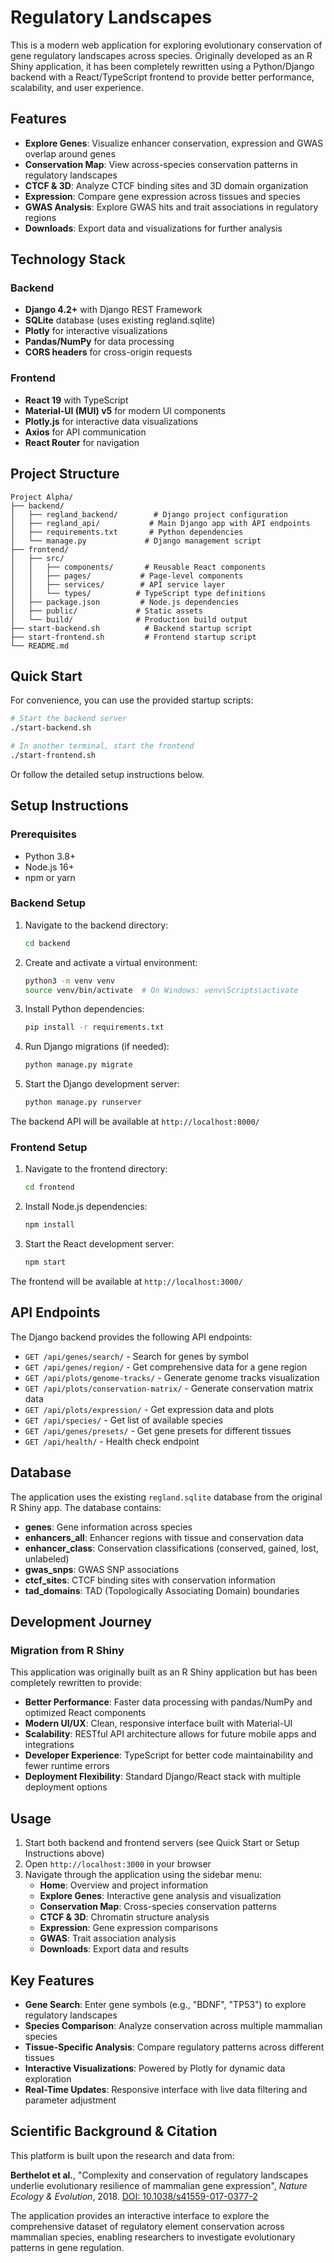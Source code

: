 # Regulatory Landscapes

This is a modern web application for exploring evolutionary conservation of gene regulatory landscapes across species. Originally developed as an R Shiny application, it has been completely rewritten using a Python/Django backend with a React/TypeScript frontend to provide better performance, scalability, and user experience.

## Features

- **Explore Genes**: Visualize enhancer conservation, expression and GWAS overlap around genes
- **Conservation Map**: View across-species conservation patterns in regulatory landscapes  
- **CTCF & 3D**: Analyze CTCF binding sites and 3D domain organization
- **Expression**: Compare gene expression across tissues and species
- **GWAS Analysis**: Explore GWAS hits and trait associations in regulatory regions
- **Downloads**: Export data and visualizations for further analysis

## Technology Stack

### Backend
- **Django 4.2+** with Django REST Framework
- **SQLite** database (uses existing regland.sqlite)
- **Plotly** for interactive visualizations
- **Pandas/NumPy** for data processing
- **CORS headers** for cross-origin requests

### Frontend  
- **React 19** with TypeScript
- **Material-UI (MUI) v5** for modern UI components
- **Plotly.js** for interactive data visualizations
- **Axios** for API communication
- **React Router** for navigation

## Project Structure

```
Project Alpha/
├── backend/
│   ├── regland_backend/        # Django project configuration
│   ├── regland_api/           # Main Django app with API endpoints
│   ├── requirements.txt       # Python dependencies
│   └── manage.py             # Django management script
├── frontend/
│   ├── src/
│   │   ├── components/       # Reusable React components
│   │   ├── pages/           # Page-level components
│   │   ├── services/        # API service layer
│   │   └── types/          # TypeScript type definitions
│   ├── package.json         # Node.js dependencies
│   ├── public/             # Static assets
│   └── build/              # Production build output
├── start-backend.sh          # Backend startup script
├── start-frontend.sh         # Frontend startup script
└── README.md
```

## Quick Start

For convenience, you can use the provided startup scripts:

```bash
# Start the backend server
./start-backend.sh

# In another terminal, start the frontend
./start-frontend.sh
```

Or follow the detailed setup instructions below.

## Setup Instructions

### Prerequisites
- Python 3.8+
- Node.js 16+
- npm or yarn

### Backend Setup

1. Navigate to the backend directory:
   ```bash
   cd backend
   ```

2. Create and activate a virtual environment:
   ```bash
   python3 -m venv venv
   source venv/bin/activate  # On Windows: venv\Scripts\activate
   ```

3. Install Python dependencies:
   ```bash
   pip install -r requirements.txt
   ```

4. Run Django migrations (if needed):
   ```bash
   python manage.py migrate
   ```

5. Start the Django development server:
   ```bash
   python manage.py runserver
   ```

The backend API will be available at `http://localhost:8000/`

### Frontend Setup

1. Navigate to the frontend directory:
   ```bash
   cd frontend
   ```

2. Install Node.js dependencies:
   ```bash
   npm install
   ```

3. Start the React development server:
   ```bash
   npm start
   ```

The frontend will be available at `http://localhost:3000/`

## API Endpoints

The Django backend provides the following API endpoints:

- `GET /api/genes/search/` - Search for genes by symbol
- `GET /api/genes/region/` - Get comprehensive data for a gene region
- `GET /api/plots/genome-tracks/` - Generate genome tracks visualization
- `GET /api/plots/conservation-matrix/` - Generate conservation matrix data
- `GET /api/plots/expression/` - Get expression data and plots
- `GET /api/species/` - Get list of available species
- `GET /api/genes/presets/` - Get gene presets for different tissues
- `GET /api/health/` - Health check endpoint

## Database

The application uses the existing `regland.sqlite` database from the original R Shiny app. The database contains:

- **genes**: Gene information across species
- **enhancers_all**: Enhancer regions with tissue and conservation data
- **enhancer_class**: Conservation classifications (conserved, gained, lost, unlabeled)
- **gwas_snps**: GWAS SNP associations
- **ctcf_sites**: CTCF binding sites with conservation information
- **tad_domains**: TAD (Topologically Associating Domain) boundaries

## Development Journey

### Migration from R Shiny
This application was originally built as an R Shiny application but has been completely rewritten to provide:

- **Better Performance**: Faster data processing with pandas/NumPy and optimized React components
- **Modern UI/UX**: Clean, responsive interface built with Material-UI
- **Scalability**: RESTful API architecture allows for future mobile apps and integrations
- **Developer Experience**: TypeScript for better code maintainability and fewer runtime errors
- **Deployment Flexibility**: Standard Django/React stack with multiple deployment options

## Usage

1. Start both backend and frontend servers (see Quick Start or Setup Instructions above)
2. Open `http://localhost:3000` in your browser
3. Navigate through the application using the sidebar menu:
   - **Home**: Overview and project information
   - **Explore Genes**: Interactive gene analysis and visualization
   - **Conservation Map**: Cross-species conservation patterns
   - **CTCF & 3D**: Chromatin structure analysis
   - **Expression**: Gene expression comparisons
   - **GWAS**: Trait association analysis
   - **Downloads**: Export data and results

## Key Features

- **Gene Search**: Enter gene symbols (e.g., "BDNF", "TP53") to explore regulatory landscapes
- **Species Comparison**: Analyze conservation across multiple mammalian species
- **Tissue-Specific Analysis**: Compare regulatory patterns across different tissues
- **Interactive Visualizations**: Powered by Plotly for dynamic data exploration
- **Real-Time Updates**: Responsive interface with live data filtering and parameter adjustment

## Scientific Background & Citation

This platform is built upon the research and data from:

**Berthelot et al.**, "Complexity and conservation of regulatory landscapes underlie evolutionary resilience of mammalian gene expression", *Nature Ecology & Evolution*, 2018. [DOI: 10.1038/s41559-017-0377-2](https://doi.org/10.1038/s41559-017-0377-2)

The application provides an interactive interface to explore the comprehensive dataset of regulatory element conservation across mammalian species, enabling researchers to investigate evolutionary patterns in gene regulation.